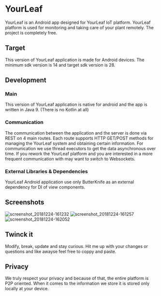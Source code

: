 # YourLeaf
YourLeaf is an Android app designed for YourLeaf IoT platform. YourLeaf platform is used for monitoring and taking care of your plant remotely. The project is completely free.

## Target
This version of YourLeaf application is made for Android devices. The minimum sdk version is 14 and target sdk version is 28.

## Development

### Main
This version of YourLeaf application is native for android and the app is written in Java 9. (There is no Kotlin at all)

### Communication
The communication between the application and the server is done via REST on 4 main routes. Each route supports HTTP GET/POST methods for managing the YourLeaf system and obtaining certain information. For communication we use thread executors to get the data asynchronous over time. If you rework the YourLeaf platform and you are interested in a more frequent communication with may want to switch to Websockets.  

### External Libraries & Dependencies
YourLeaf Android application use only ButterKnife as an external dependency for DI of view components.

## Screenshots
![screenshot_20181224-161232](https://user-images.githubusercontent.com/16307530/50425171-ddfe3400-0879-11e9-9c1e-50eada9db752.png) ![screenshot_20181224-161257](https://user-images.githubusercontent.com/16307530/50425172-df2f6100-0879-11e9-9d3f-9a2c0977904b.png) ![screenshot_20181224-162052](https://user-images.githubusercontent.com/16307530/50425210-785e7780-087a-11e9-99ed-6e15870e67be.png)

## Twinck it
Modify, break, update and stay curious. Hit me up with your changes or questions and like awayse feel free to coppy and paste.

## Privacy
We truly respect your privacy and because of that, the entire platform is P2P oriented. When it comes to the information we store it is stored only locally at your device.
